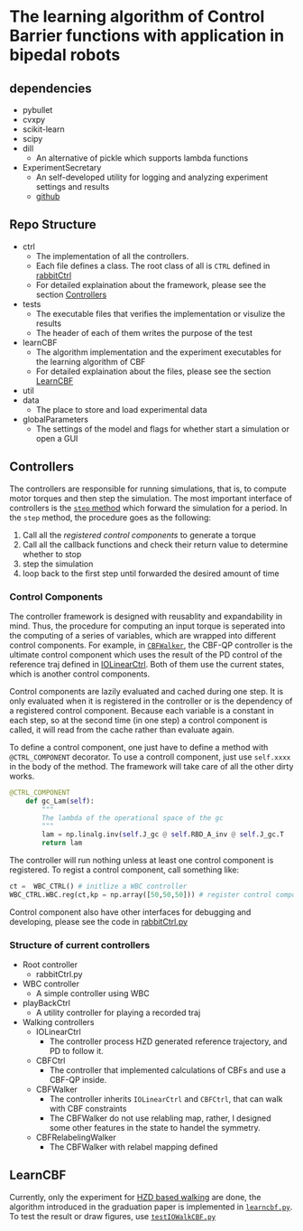 # The learning algorithm of Control Barrier functions with application in bipedal robots

## dependencies

- pybullet
- cvxpy
- scikit-learn
- scipy
- dill
  - An alternative of pickle which supports lambda functions
- ExperimentSecretary
  - An self-developed utility for logging and analyzing experiment settings and results
  - [github](https://github.com/yangcyself/ExperimentSecretary.git)

## Repo Structure

- ctrl
  - The implementation of all the controllers.
  - Each file defines a class. The root class of all is `CTRL` defined in [rabbitCtrl](./ctrl/rabbitCtrl.py)
  - For detailed explaination about the framework, please see the section [Controllers](#controllers)
- tests
  - The executable files that verifies the implementation or visulize the results
  - The header of each of them writes the purpose of the test
- learnCBF
  - The algorithm implementation and the experiment executables for the learning algorithm of CBF
  - For detailed explaination about the files, please see the section [LearnCBF](#learncbf)
- util
- data
  - The place to store and load experimental data
- globalParameters
  - The settings of the model and flags for whether start a simulation or open a GUI

## Controllers

The controllers are responsible for running simulations, that is, to compute motor torques and then step the simulation. The most important interface of controllers is the [`step` method](./ctrl/rabbitCtrl.py) which forward the simulation for a period. In the `step` method, the procedure goes as the following:

1. Call all the *registered control components* to generate a torque
2. Call all the callback functions and check their return value to determine whether to stop
3. step the simulation
4. loop back to the first step until forwarded the desired amount of time

### Control Components

The controller framework is designed with reusablity and expandability in mind. Thus, the procedure for computing an input torque is seperated into the computing of a series of variables, which are wrapped into different control components. For example, in [`CBFWalker`](./ctrl/CBFWalker.py), the CBF-QP controller is the ultimate control component which uses the result of the PD control of the reference traj defined in [IOLinearCtrl](./ctrl/IOLinearCtrl.py). Both of them use the current states, which is another control components.

Control components are lazily evaluated and cached during one step. It is only evaluated when it is registered in the controller or is the dependency of a registered control component. Because each variable is a constant in each step, so at the second time (in one step) a control component is called, it will read from the cache rather than evaluate again.

To define a control component, one just have to define a method with `@CTRL_COMPONENT` decorator. To use a controll component, just use `self.xxxx` in the body of the method. The framework will take care of all the other dirty works.

```python
@CTRL_COMPONENT
    def gc_Lam(self):
        """
        The lambda of the operational space of the gc
        """
        lam = np.linalg.inv(self.J_gc @ self.RBD_A_inv @ self.J_gc.T
        return lam
```

The controller will run nothing unless at least one control component is registered. To regist a control component, call something like:
```python
ct =  WBC_CTRL() # initlize a WBC controller
WBC_CTRL.WBC.reg(ct,kp = np.array([50,50,50])) # register control component `WBC` to `ct`, with a parameter of `kp`
```

Control component also have other interfaces for debugging and developing, please see the code in [rabbitCtrl.py](./ctrl/rabbitCtrl.py)

### Structure of current controllers

- Root controller
  - rabbitCtrl.py
- WBC controller
  - A simple controller using WBC
- playBackCtrl
  - A utility controller for playing a recorded traj
- Walking controllers
  - IOLinearCtrl
    - The controller process HZD generated reference trajectory, and PD to follow it.
  - CBFCtrl
    - The controller that implemented calculations of CBFs and use a CBF-QP inside.
  - CBFWalker
    - The controller inherits `IOLinearCtrl` and `CBFCtrl`, that can walk with CBF constraints
    - The CBFWalker do not use relabling map, rather, I designed some other features in the state to handel the symmetry.
  - CBFRelabelingWalker
    - The CBFWalker with relabel mapping defined

## LearnCBF

Currently, only the experiment for [HZD based walking](./learnCBF/IOWalk) are done, the algorithm introduced in the graduation paper is implemented in [`learncbf.py`](./tests/testlearncbf.py). To test the result or draw figures, use [`testIOWalkCBF.py`](./learnCBF/IOWalk/testIOWalkCBF.py)